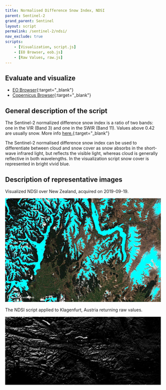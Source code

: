 ```yaml
---
title: Normalised Difference Snow Index, NDSI
parent: Sentinel-2
grand_parent: Sentinel
layout: script
permalink: /sentinel-2/ndsi/
nav_exclude: true
scripts:
    - [Visualization, script.js]
    - [EO Browser, eob.js]
    - [Raw Values, raw.js]
---
```


## Evaluate and visualize
 - [EO Browser](https://sentinelshare.page.link/twxy){:target="_blank"} 
 - [Copernicus Browser](https://link.dataspace.copernicus.eu/wkj){:target="_blank"}


## General description of the script

The Sentinel-2 normalized difference snow index is a ratio of two bands: one in the VIR (Band 3) and one in the SWIR (Band 11). Values above 0.42 are usually snow. More info [here.](https://sentinels.copernicus.eu/web/sentinel/technical-guides/sentinel-2-msi/level-2a/algorithm-overview){:target="_blank"}

The Sentinel-2 normalised difference snow index can be used to differentiate between cloud and snow cover as snow absorbs in the short-wave infrared light, but reflects the visible light, whereas cloud is generally reflective in both wavelengths. In the visualization script snow cover is represented in bright vivid blue.

## Description of representative images

Visualized NDSI over New Zealand, acquired on 2019-09-19. 

![NDSI Visualized](fig/vis.png) 

The NDSI script applied to Klagenfurt, Austria returning raw values. 

![NDSI Raw](fig/raw.png) 

